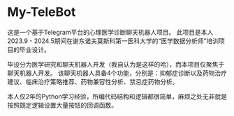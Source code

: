 # My-TeleBot
这是一个基于Telegram平台的心理医学诊断聊天机器人项目。
此项目是本人2023.9 - 2024.5期间在谢东诺夫莫斯科第一医科大学的“医学数据分析师”培训项目的毕业设计。

毕设分为医学研究和聊天机器人开发（我自认为是这样的哈），而本项目仅聚焦于聊天机器人开发。
该聊天机器人具备4个功能，分别是：抑郁症诊断以及药物治疗建议、临床治疗策略推荐、药物兼容性分析、禁忌症药物分析。

本人仅2年的Python学习经验，所编代码结构和逻辑都很简单，麻烦之处无非就是按照既定逻辑设置大量按钮的回调函数。
